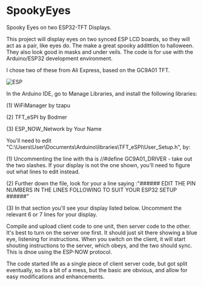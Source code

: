 # SpookyEyes
Spooky Eyes on two ESP32-TFT Displays.

This project will display eyes on two synced ESP LCD boards, so they will act as a pair, like eyes do.  The make a great spooky addittion to halloween.  They also look good in masks and under veils.  The code is for use with the Arduino/ESP32 development environment.

I chose two of these from Ali Express, based on the GC9A01 TFT.

<picture>
 <source media="(prefers-color-scheme: dark)" srcset="ESPboard.png">
 <source media="(prefers-color-scheme: light)" srcset="ESPboard.png">
 <img alt="ESP" src="ESP">
</picture>

In the Arduino IDE, go to Manage Libraries, and install the following libraries:


(1) WiFiManager by tzapu

(2) TFT_eSPI by Bodmer

(3) ESP_NOW_Network by Your Name

You'll need to edit "C:\Users\User\Documents\Arduino\libraries\TFT_eSPI\User_Setup.h", by:

(1) Uncommenting the line with  tha is //#define GC9A01_DRIVER  - take out the two slashes.  If your display is not the one shown, you'll need to figure out what lines to edit instead.

(2) Further down the file, look for your a line saying :"###### EDIT THE PIN NUMBERS IN THE LINES FOLLOWING TO SUIT YOUR ESP32 SETUP   ######"

(3) In that section you'll see your display listed below.  Uncomment the relevant 6 or 7 lines for your display.

Compile and upload client code to one unit, then server code to the other.  It's best to turn on the server one first.  It should just sit there showing a blue eye, listening for instructions.  When you switch on the client, it will start shouting instructions to the server, which obeys, and the two should sync.  This is dnoe using the ESP-NOW protocol.

The code started life as a single piece of client server code, but got split eventually, so its a bit of a mess, but the basic are obvious, and allow for easy modifications and enhancements.
